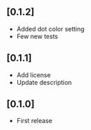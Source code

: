 ## [0.1.2]

* Added dot color setting
* Few new tests

## [0.1.1]

* Add license
* Update description

## [0.1.0]

* First release
